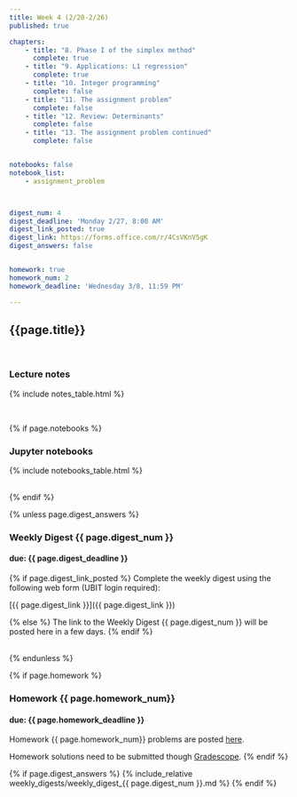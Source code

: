 ```yaml
---
title: Week 4 (2/20-2/26)
published: true

chapters:
    - title: "8. Phase I of the simplex method"
      complete: true
    - title: "9. Applications: L1 regression"
      complete: true
    - title: "10. Integer programming"
      complete: false
    - title: "11. The assignment problem"
      complete: false
    - title: "12. Review: Determinants"
      complete: false
    - title: "13. The assignment problem continued"
      complete: false


notebooks: false
notebook_list:
    - assignment_problem



digest_num: 4
digest_deadline: 'Monday 2/27, 8:00 AM'
digest_link_posted: true
digest_link: https://forms.office.com/r/4CsVKnV5gK
digest_answers: false


homework: true
homework_num: 2
homework_deadline: 'Wednesday 3/8, 11:59 PM'

---
```


<style>
    ul {
        padding-left: 20px;
    }
</style>


## {{page.title}}

<br/>

### Lecture notes

{% include notes_table.html %}

<br/>

{% if page.notebooks %}
### Jupyter notebooks

{% include notebooks_table.html %}

<br/>
{% endif %}


{% unless page.digest_answers %}
### Weekly Digest {{ page.digest_num }}
#### due: {{ page.digest_deadline }}

{% if page.digest_link_posted %}
Complete the weekly digest using the following web form (UBIT login required):

[{{ page.digest_link }}]({{ page.digest_link }})

{% else %}
The link to the Weekly Digest {{ page.digest_num }} will be posted here
in a few days.
{% endif %}

<br/>
{% endunless %}


{% if page.homework %}
### Homework {{ page.homework_num}}
#### due: {{ page.homework_deadline }}

Homework {{ page.homework_num}} problems are posted <a href="{{ site.baseurl }}/assets/homework/hw_{{ page.homework_num }}.pdf" target="_blank">here</a>.

Homework solutions need to be submitted though [Gradescope](https://www.gradescope.com/).
{% endif %}

{% if page.digest_answers %}
{% include_relative weekly_digests/weekly_digest_{{ page.digest_num }}.md %}
{% endif %}